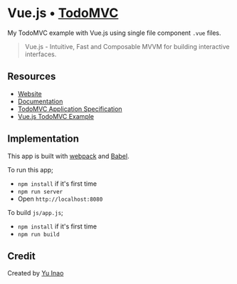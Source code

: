 # Vue.js • [TodoMVC](http://todomvc.com)

My TodoMVC example with Vue.js using single file component `.vue` files.

> Vue.js - Intuitive, Fast and Composable MVVM for building interactive interfaces.


## Resources

- [Website](https://vuejs.org/)
- [Documentation](https://vuejs.org/guide/)
- [TodoMVC Application Specification](https://github.com/tastejs/todomvc/blob/master/app-spec.md)
- [Vue.js TodoMVC Example](https://github.com/vuejs/vue/tree/dev/examples/todomvc)


## Implementation

This app is built with [webpack](https://webpack.github.io/) and [Babel](https://babeljs.io/).

To run this app;

- `npm install` if it's first time
- `npm run server`
- Open `http://localhost:8080`

To build `js/app.js`;

- `npm install` if it's first time
- `npm run build`


## Credit

Created by [Yu Inao](https://github.com/japboy)
